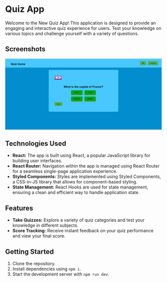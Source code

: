 # Quiz App

Welcome to the New Quiz App! This application is designed to provide an engaging and interactive quiz experience for users. Test your knowledge on various topics and challenge yourself with a variety of questions.

## Screenshots
![Quiz Game screenshot](./screenshot-default.png)

## Technologies Used

- **React:** The app is built using React, a popular JavaScript library for building user interfaces.
- **React Router:** Navigation within the app is managed using React Router for a seamless single-page application experience.
- **Styled Components:** Styles are implemented using Styled Components, a CSS-in-JS library that allows for component-based styling.
- **State Management:** React Hooks are used for state management, ensuring a clean and efficient way to handle application state.

## Features

- **Take Quizzes:** Explore a variety of quiz categories and test your knowledge in different subjects.
- **Score Tracking:** Receive instant feedback on your quiz performance and view your final score.


## Getting Started

1. Clone the repository.
2. Install dependencies using `npm i`.
3. Start the development server with `npm run dev`.


